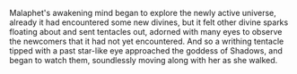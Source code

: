 Malaphet's awakening mind began to explore the newly active universe, already it had encountered some new divines, but it felt other divine sparks floating about and sent tentacles out, adorned with many eyes to observe the newcomers that it had not yet encountered. And so a writhing tentacle tipped with a past star-like eye approached the goddess of Shadows, and began to watch them, soundlessly moving along with her as she walked.